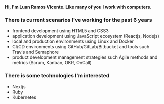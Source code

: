 **Hi, I'm Luan Ramos Vicente. Like many of you I work with computers.**

### There is current scenarios I've working for the past 6 years

- frontend development using HTML5 and CSS3
- application development using JavaScript ecosystem (Reactjs, Nodejs)
- local and production environments using Linux and Docker
- CI/CD environments using GitHub/GitLab/Bitbucket and tools such Travis and Semaphore
- product development management strategies such Agile methods and metrics (Scrum, Kanban, OKR, OnCall)

### There is some technologies I'm interested

- Nextjs
- Ruby
- Kubernetes
